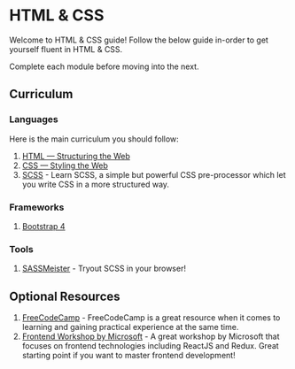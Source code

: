 # HTML & CSS

Welcome to HTML & CSS guide! Follow the below guide in-order to get yourself fluent in HTML & CSS.

Complete each module before moving into the next.

## Curriculum

### Languages

Here is the main curriculum you should follow:

1. [HTML — Structuring the Web](https://developer.mozilla.org/en-US/docs/Learn/HTML)
2. [CSS — Styling the Web](https://developer.mozilla.org/en-US/docs/Learn/CSS)
3. [SCSS](https://sass-lang.com/guide) - Learn SCSS, a simple but powerful CSS pre-processor which let you write CSS in a more structured way.

### Frameworks

1. [Bootstrap 4](https://getbootstrap.com/docs/4.3/getting-started/introduction/)

### Tools

1. [SASSMeister](https://www.sassmeister.com/) - Tryout SCSS in your browser!

## Optional Resources

1. [FreeCodeCamp](https://learn.freecodecamp.org/) - FreeCodeCamp is a great resource when it comes to learning and gaining practical experience at the same time.
2. [Frontend Workshop by Microsoft](https://github.com/Microsoft/frontend-bootcamp) - A great workshop by Microsoft that focuses on frontend technologies including ReactJS and Redux. Great starting point if you want to master frontend development! 
